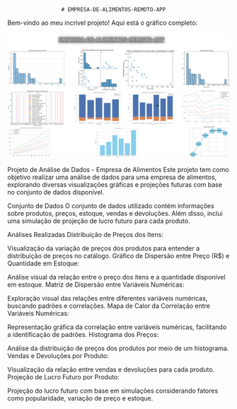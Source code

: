                      # EMPRESA-DE-ALIMENTOS-REMOTO-APP



Bem-vindo ao meu incrível projeto! Aqui está o gráfico completo:



![Texto Alternativo](https://raw.githubusercontent.com/Pablo-seixas/EMPRESA-DE-ALIMENTOS-REMOTO-APP/main/GR%C3%81FICO%20COMPLETO.png)




Projeto de Análise de Dados - Empresa de Alimentos
Este projeto tem como objetivo realizar uma análise de dados para uma empresa de alimentos, explorando diversas visualizações gráficas e projeções futuras com base no conjunto de dados disponível.

Conjunto de Dados
O conjunto de dados utilizado contém informações sobre produtos, preços, estoque, vendas e devoluções. Além disso, inclui uma simulação de projeção de lucro futuro para cada produto.

Análises Realizadas
Distribuição de Preços dos Itens:

Visualização da variação de preços dos produtos para entender a distribuição de preços no catálogo.
Gráfico de Dispersão entre Preço (R$) e Quantidade em Estoque:

Análise visual da relação entre o preço dos itens e a quantidade disponível em estoque.
Matriz de Dispersão entre Variáveis Numéricas:

Exploração visual das relações entre diferentes variáveis numéricas, buscando padrões e correlações.
Mapa de Calor da Correlação entre Variáveis Numéricas:

Representação gráfica da correlação entre variáveis numéricas, facilitando a identificação de padrões.
Histograma dos Preços:

Análise da distribuição de preços dos produtos por meio de um histograma.
Vendas e Devoluções por Produto:

Visualização da relação entre vendas e devoluções para cada produto.
Projeção de Lucro Futuro por Produto:

Projeção do lucro futuro com base em simulações considerando fatores como popularidade, variação de preço e estoque.
